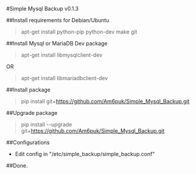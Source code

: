 #Simple Mysql Backup v0.1.3


##Install requirements for Debian/Ubuntu

>apt-get install python-pip python-dev make git

##Install Mysql or MariaDB Dev package

>apt-get install libmysqlclient-dev

OR

>apt-get install libmariadbclient-dev


##Install package

>pip install git+https://github.com/Am6puk/Simple_Mysql_Backup.git

##Upgrade package

>pip install --upgrade git+https://github.com/Am6puk/Simple_Mysql_Backup.git

##Configurations

- Edit config in "/etc/simple_backup/simple_backup.conf"

##Done.